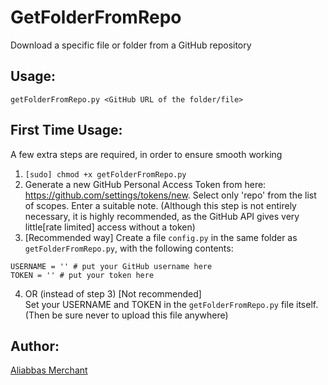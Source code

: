 # GetFolderFromRepo
Download a specific file or folder from a GitHub repository

## Usage:
```getFolderFromRepo.py <GitHub URL of the folder/file>```

## First Time Usage:
A few extra steps are required, in order to ensure smooth working
1. `[sudo] chmod +x getFolderFromRepo.py`
2. Generate a new GitHub Personal Access Token from here: https://github.com/settings/tokens/new. Select only 'repo' from the list of scopes. Enter a suitable note. (Although this step is not entirely necessary, it is highly recommended, as the GitHub API gives very little[rate limited] access without a token)
3. [Recommended way] Create a file `config.py` in the same folder as `getFolderFromRepo.py`, with the following contents:
```
USERNAME = '' # put your GitHub username here
TOKEN = '' # put your token here
``` 
4. OR (instead of step 3) [Not recommended]  
Set your USERNAME and TOKEN in the `getFolderFromRepo.py` file itself. (Then be sure never to upload this file anywhere)


## Author:
[Aliabbas Merchant](https://github.com/AliabbasMerchant)

